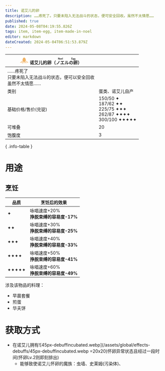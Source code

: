 ```yaml
---
title: 诺艾儿的卵
description: ……疼死了。只要未陷入无法战斗的状态，便可安全回收。虽然不太情愿……
published: true
date: 2024-05-08T04:19:55.826Z
tags: item, item-egg, item-made-in-noel
editor: markdown
dateCreated: 2024-05-04T06:51:53.879Z
---
```


| <div markdown>![物品图标](/assets/global/items/common_egg.png) <span>诺艾儿的卵（<ruby>ノエルの卵<rt>Noel Egg</rt></ruby>）</span></div>||
| - | - |
| ……疼死了<br>只要未陷入无法战斗的状态，便可以安全回收<br>虽然不太情愿……||
| 类别 | 蛋类、诺艾儿自产 |
| 基础价格/售价(兑锭) | 150/50 ✦<br>187/62 ✦✦<br>225/75 ✦✦✦<br>262/87 ✦✦✦✦<br>300/100 ✦✦✦✦✦ |
| 可堆叠 | 20 |
| 饱腹度 | 3 |
{ .info-table }

# 用途
## 烹饪
| 品质 | 烹饪后的效果 |
| - | - |
| ✦ | 咏唱速度+20%<br>**挣脱束缚的容易度-17%** |
| ✦✦ | 咏唱速度+30%<br>**挣脱束缚的容易度-25%** |
| ✦✦✦ | 咏唱速度+40%<br>**挣脱束缚的容易度-33%** |
| ✦✦✦✦ | 咏唱速度+50%<br>**挣脱束缚的容易度-41%** |
| ✦✦✦✦✦ | 咏唱速度+60%<br>**挣脱束缚的容易度-49%** |
涉及该物品的料理：
- 早晨套餐
- 煎蛋
- 华夫饼
# 获取方式
- 在诺艾儿拥有![45px-debuffincubated.webp](/assets/global/effects-debuffs/45px-debuffincubated.webp =20x20)怀卵异常状态且经过一段时间(怀卵Lv.2则即刻排出)
  - 能够致使诺艾儿怀卵的魔族：虫墙、史莱姆(污染体)、